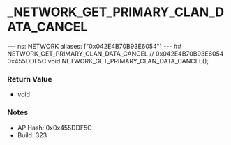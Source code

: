 # _NETWORK_GET_PRIMARY_CLAN_DATA_CANCEL

--- ns: NETWORK aliases: ["0x042E4B70B93E6054"] --- ## NETWORK_GET_PRIMARY_CLAN_DATA_CANCEL  // 0x042E4B70B93E6054 0x455DDF5C void NETWORK_GET_PRIMARY_CLAN_DATA_CANCEL();

### Return Value
* void

### Notes
* AP Hash: 0x0x455DDF5C
* Build: 323

